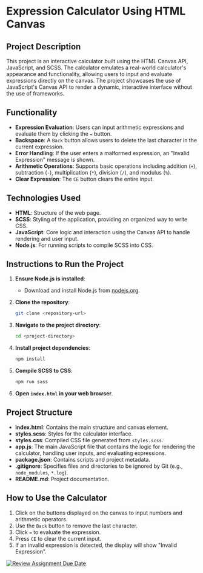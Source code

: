 # Expression Calculator Using HTML Canvas

## Project Description

This project is an interactive calculator built using the HTML Canvas API, JavaScript, and SCSS. The calculator emulates a real-world calculator's appearance and functionality, allowing users to input and evaluate expressions directly on the canvas. The project showcases the use of JavaScript's Canvas API to render a dynamic, interactive interface without the use of frameworks.

## Functionality

- **Expression Evaluation**: Users can input arithmetic expressions and evaluate them by clicking the `=` button.
- **Backspace**: A `Back` button allows users to delete the last character in the current expression.
- **Error Handling**: If the user enters a malformed expression, an "Invalid Expression" message is shown.
- **Arithmetic Operations**: Supports basic operations including addition (`+`), subtraction (`-`), multiplication (`*`), division (`/`), and modulus (`%`).
- **Clear Expression**: The `CE` button clears the entire input.

## Technologies Used

- **HTML**: Structure of the web page.
- **SCSS**: Styling of the application, providing an organized way to write CSS.
- **JavaScript**: Core logic and interaction using the Canvas API to handle rendering and user input.
- **Node.js**: For running scripts to compile SCSS into CSS.

## Instructions to Run the Project

1. **Ensure Node.js is installed**:
   - Download and install Node.js from [nodejs.org](https://nodejs.org/).

2. **Clone the repository**:

    ```bash
    git clone <repository-url>
    ```

3. **Navigate to the project directory**:

    ```bash
    cd <project-directory>
    ```

4. **Install project dependencies**:

    ```bash
    npm install
    ```

5. **Compile SCSS to CSS**:

    ```bash
    npm run sass
    ```

6. **Open `index.html` in your web browser**.

## Project Structure

- **index.html**: Contains the main structure and canvas element.
- **styles.scss**: Styles for the calculator interface.
- **styles.css**: Compiled CSS file generated from `styles.scss`.
- **app.js**: The main JavaScript file that contains the logic for rendering the calculator, handling user inputs, and evaluating expressions.
- **package.json**: Contains scripts and project metadata.
- **.gitignore**: Specifies files and directories to be ignored by Git (e.g., `node_modules`, `*.log`).
- **README.md**: Project documentation.

## How to Use the Calculator

1. Click on the buttons displayed on the canvas to input numbers and arithmetic operators.
2. Use the `Back` button to remove the last character.
3. Click `=` to evaluate the expression.
4. Press `CE` to clear the current input.
5. If an invalid expression is detected, the display will show "Invalid Expression".

[![Review Assignment Due Date](https://classroom.github.com/assets/deadline-readme-button-22041afd0340ce965d47ae6ef1cefeee28c7c493a6346c4f15d667ab976d596c.svg)](https://classroom.github.com/a/_4kfLwGr)
